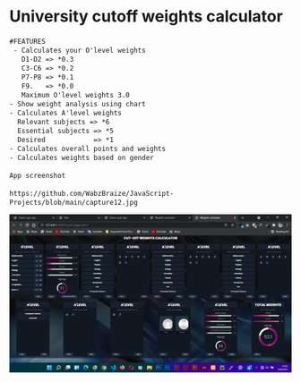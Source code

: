 # University cutoff weights calculator
    #FEATURES
     - Calculates your O'level weights
       D1-D2 => *0.3
       C3-C6 => *0.2
       P7-P8 => *0.1
       F9.   => *0.0
       Maximum O'level weights 3.0
    - Show weight analysis using chart
    - Calculates A'level weights
      Relevant subjects => *6
      Essential subjects => *5
      Desired            => *1
    - Calculates overall points and weights
    - Calculates weights based on gender
    
    App screenshot
    
    https://github.com/WabzBraize/JavaScript-Projects/blob/main/capture12.jpg




![App Screenshot](capture12.jpg?raw=true "Optional Title")
